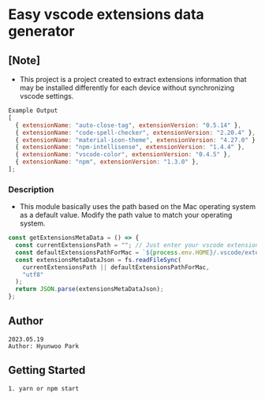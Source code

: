 # Easy vscode extensions data generator

## [Note]

- This project is a project created to extract extensions information that may be installed differently for each device without synchronizing vscode settings.

```javascript
Example Output
[
  { extensionName: "auto-close-tag", extensionVersion: "0.5.14" },
  { extensionName: "code-spell-checker", extensionVersion: "2.20.4" },
  { extensionName: "material-icon-theme", extensionVersion: "4.27.0" },
  { extensionName: "npm-intellisense", extensionVersion: "1.4.4" },
  { extensionName: "vscode-color", extensionVersion: "0.4.5" },
  { extensionName: "npm", extensionVersion: "1.3.0" },
];
```

### Description

- This module basically uses the path based on the Mac operating system as a default value. Modify the path value to match your operating system.

```javascript
const getExtensionsMetaData = () => {
  const currentExtensionsPath = ""; // Just enter your vscode extensions.json path here.
  const defaultExtensionsPathForMac = `${process.env.HOME}/.vscode/extensions/extensions.json`;
  const extensionsMetaDataJson = fs.readFileSync(
    currentExtensionsPath || defaultExtensionsPathForMac,
    "utf8"
  );
  return JSON.parse(extensionsMetaDataJson);
};
```

## Author

```
2023.05.19
Author: Hyunwoo Park
```

## Getting Started

```
1. yarn or npm start
```

#
